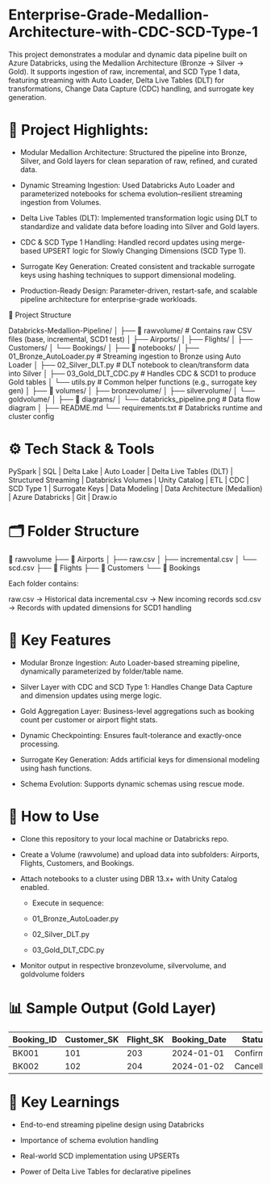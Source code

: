 # Enterprise-Grade-Medallion-Architecture-with-CDC-SCD-Type-1

This project demonstrates a modular and dynamic data pipeline built on Azure Databricks, using the Medallion Architecture (Bronze → Silver → Gold). It supports ingestion of raw, incremental, and SCD Type 1 data, featuring streaming with Auto Loader, Delta Live Tables (DLT) for transformations, Change Data Capture (CDC) handling, and surrogate key generation.

# 🧠 Project Highlights:

- Modular Medallion Architecture: Structured the pipeline into Bronze, Silver, and Gold layers for clean separation of raw, refined, and curated data.

- Dynamic Streaming Ingestion: Used Databricks Auto Loader and parameterized notebooks for schema evolution–resilient streaming ingestion from Volumes.

- Delta Live Tables (DLT): Implemented transformation logic using DLT to standardize and validate data before loading into Silver and Gold layers.

- CDC & SCD Type 1 Handling: Handled record updates using merge-based UPSERT logic for Slowly Changing Dimensions (SCD Type 1).

- Surrogate Key Generation: Created consistent and trackable surrogate keys using hashing techniques to support dimensional modeling.

- Production-Ready Design: Parameter-driven, restart-safe, and scalable pipeline architecture for enterprise-grade workloads.

📁 Project Structure

  Databricks-Medallion-Pipeline/
  │
  ├── 📂 rawvolume/                  # Contains raw CSV files (base, incremental, SCD1 test)
  │   ├── Airports/
  │   ├── Flights/
  │   ├── Customers/
  │   └── Bookings/
  │
  ├── 📂 notebooks/
  │   ├── 01_Bronze_AutoLoader.py    # Streaming ingestion to Bronze using Auto Loader
  │   ├── 02_Silver_DLT.py           # DLT notebook to clean/transform data into Silver
  │   ├── 03_Gold_DLT_CDC.py         # Handles CDC & SCD1 to produce Gold tables
  │   └── utils.py                   # Common helper functions (e.g., surrogate key gen)
  │
  ├── 📂 volumes/
  │   ├── bronzevolume/
  │   ├── silvervolume/
  │   └── goldvolume/
  │
  ├── 📂 diagrams/
  │   └── databricks_pipeline.png   # Data flow diagram
  │
  ├── README.md
  └── requirements.txt              # Databricks runtime and cluster config

# ⚙️ Tech Stack & Tools

PySpark | SQL | Delta Lake | Auto Loader | Delta Live Tables (DLT) | Structured Streaming | Databricks Volumes | Unity Catalog | ETL | CDC | SCD Type 1 | Surrogate Keys | Data Modeling | Data Architecture (Medallion) | Azure Databricks | Git | Draw.io

# 🗂️ Folder Structure

  📁 rawvolume
  ├── 📁 Airports
  │   ├── raw.csv
  │   ├── incremental.csv
  │   └── scd.csv
  ├── 📁 Flights
  ├── 📁 Customers
  └── 📁 Bookings

Each folder contains:

raw.csv → Historical data
incremental.csv → New incoming records
scd.csv → Records with updated dimensions for SCD1 handling

# 🔧 Key Features

- Modular Bronze Ingestion: Auto Loader-based streaming pipeline, dynamically parameterized by folder/table name.

- Silver Layer with CDC and SCD Type 1: Handles Change Data Capture and dimension updates using merge logic.

- Gold Aggregation Layer: Business-level aggregations such as booking count per customer or airport flight stats.

- Dynamic Checkpointing: Ensures fault-tolerance and exactly-once processing.

- Surrogate Key Generation: Adds artificial keys for dimensional modeling using hash functions.

- Schema Evolution: Supports dynamic schemas using rescue mode.

# 📝 How to Use

- Clone this repository to your local machine or Databricks repo.

- Create a Volume (rawvolume) and upload data into subfolders: Airports, Flights, Customers, and Bookings.

- Attach notebooks to a cluster using DBR 13.x+ with Unity Catalog enabled.

   - Execute in sequence:
    
   - 01_Bronze_AutoLoader.py
    
   - 02_Silver_DLT.py
    
   - 03_Gold_DLT_CDC.py

- Monitor output in respective bronzevolume, silvervolume, and goldvolume folders

# 📊 Sample Output (Gold Layer)

| Booking\_ID | Customer\_SK | Flight\_SK | Booking\_Date | Status    |
| ----------- | ------------ | ---------- | ------------- | --------- |
| BK001       | 101          | 203        | 2024-01-01    | Confirmed |
| BK002       | 102          | 204        | 2024-01-02    | Cancelled |

# 📌 Key Learnings

- End-to-end streaming pipeline design using Databricks

- Importance of schema evolution handling

- Real-world SCD implementation using UPSERTs

- Power of Delta Live Tables for declarative pipelines
